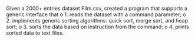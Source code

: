 Given a 2000+ entries dataset Film.csv, created a program that supports a generic interface that
o 1. reads the dataset with a command parameter;
o 2. implements generic sorting algorithms: quick sort, merge sort, and heap sort;
o 3. sorts the data based on instruction from the command;
o 4. prints sorted data to text files.
